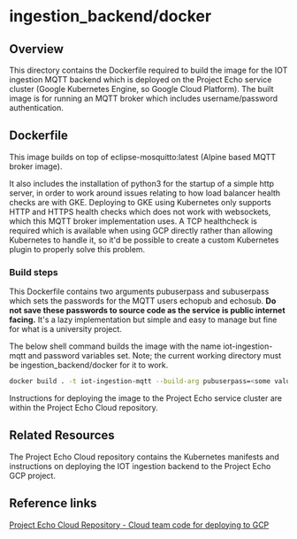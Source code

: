 # ingestion_backend/docker

## Overview
This directory contains the Dockerfile required to build the image for the IOT ingestion MQTT backend which is deployed on the Project Echo service cluster (Google Kubernetes Engine, so Google Cloud Platform). The built image is for running an MQTT broker which includes username/password authentication.

## Dockerfile
This image builds on top of eclipse-mosquitto:latest (Alpine based MQTT broker image).

It also includes the installation of python3 for the startup of a simple http server, in order to work around issues relating to how load balancer health checks are with GKE. Deploying to GKE using Kubernetes only supports HTTP and HTTPS health checks which does not work with websockets, which this MQTT broker implementation uses. A TCP healthcheck is required which is available when using GCP directly rather than allowing Kubernetes to handle it, so it'd be possible to create a custom Kubernetes plugin to properly solve this problem.

### Build steps
This Dockerfile contains two arguments pubuserpass and subuserpass which sets the passwords for the MQTT users echopub and echosub. <b>Do not save these passwords to source code as the service is public internet facing.</b> It's a lazy implementation but simple and easy to manage but fine for what is a university project.

The below shell command builds the image with the name iot-ingestion-mqtt and password variables set. Note; the current working directory must be ingestion_backend/docker for it to work.

```sh
docker build . -t iot-ingestion-mqtt --build-arg pubuserpass=<some value> --build-arg subuserpass=<some value>
```

Instructions for deploying the image to the Project Echo service cluster are within the Project Echo Cloud repository.

## Related Resources
The Project Echo Cloud repository contains the Kubernetes manifests and instructions on deploying the IOT ingestion backend to the Project Echo GCP project.

## Reference links
[Project Echo Cloud Repository - Cloud team code for deploying to GCP](https://github.com/DataBytes-Organisation/project_echo_cloud)

